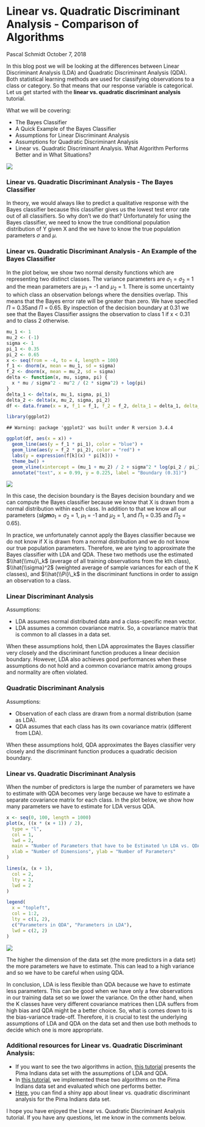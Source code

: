 Linear vs. Quadratic Discriminant Analysis - Comparison of Algorithms
================
Pascal Schmidt
October 7, 2018

In this blog post we will be looking at the differences between Linear Discriminant Analysis (LDA) and Quadratic Discriminant Analysis (QDA). Both statistical learning methods are used for classifying observations to a class or category. So that means that our response variable is categorical. Let us get started with the **linear vs. quadratic discriminant analysis** tutorial.

What we will be covering:

-   The Bayes Classifier
-   A Quick Example of the Bayes Classifier
-   Assumptions for Linear Discriminant Analysis
-   Assumptions for Quadratic Discriminant Analysis
-   Linear vs. Quadratic Discriminant Analysis. What Algorithm Performs Better and in What Situations?

![](figs/LDA_vs_QDA.jpeg)

### Linear vs. Quadratic Discriminant Analysis - The Bayes Classifier

In theory, we would always like to predict a qualitative response with the Bayes classifier because this classifier gives us the lowest test error rate out of all classifiers. So why don’t we do that? Unfortunately for using the Bayes classifier, we need to know the true conditional population distribution of Y given X and the we have to know the true population parameters *σ* and *μ*.

### Linear vs. Quadratic Discriminant Analysis - An Example of the Bayes Classifier

In the plot below, we show two normal density functions which are representing two distinct classes. The variance parameters are *σ*<sub>1</sub> = *σ*<sub>2</sub> = 1 and the mean parameters are *μ*<sub>1</sub> = -1 and *μ*<sub>2</sub> = 1. There is some uncertainty to which class an observation belongs where the densities overlap. This means that the Bayes error rate will be greater than zero. We have specified *Π* = 0.35and *Π* = 0.65. By inspection of the decision boundary at 0.31 we see that the Bayes Classifier assigns the observation to class 1 if x &lt; 0.31 and to class 2 otherwise.

``` r
mu_1 <- 1
mu_2 <- (-1)
sigma <- 1
pi_1 <- 0.35
pi_2 <- 0.65
x <- seq(from = -4, to = 4, length = 100)
f_1 <- dnorm(x, mean = mu_1, sd = sigma)
f_2 <- dnorm(x, mean = mu_2, sd = sigma)
delta <- function(x, mu, sigma, pi) {
  x * mu / sigma^2 - mu^2 / (2 * sigma^2) + log(pi)
}
delta_1 <- delta(x, mu_1, sigma, pi_1)
delta_2 <- delta(x, mu_2, sigma, pi_2)
df <- data.frame(x = x, f_1 = f_1, f_2 = f_2, delta_1 = delta_1, delta_2 = delta_2)
```

``` r
library(ggplot2)
```

    ## Warning: package 'ggplot2' was built under R version 3.4.4

``` r
ggplot(df, aes(x = x)) +
  geom_line(aes(y = f_1 * pi_1), color = "blue") +
  geom_line(aes(y = f_2 * pi_2), color = "red") +
  labs(y = expression(f[k](x) * pi[k])) +
  theme_bw() +
  geom_vline(xintercept = (mu_1 + mu_2) / 2 + sigma^2 * log(pi_2 / pi_1) / (mu_1 - mu_2), linetype = "dotted") +
  annotate("text", x = 0.99, y = 0.225, label = "Boundary (0.31)")
```

![](Linear-vs-Quadratic-Discriminant-Analysis-Comparison-of-Algorithms_files/figure-markdown_github/unnamed-chunk-2-1.png)

In this case, the decision boundary is the Bayes decision boundary and we can compute the Bayes classifier because we know that X is drawn from a normal distribution within each class. In addition to that we know all our parameters (*s**i**g**m**a*<sub>1</sub> = *σ*<sub>2</sub> = 1, *μ*<sub>1</sub> = -1 and *μ*<sub>2</sub> = 1, and *Π*<sub>1</sub> = 0.35 and *Π*<sub>2</sub> = 0.65).

In practice, we unfortunately cannot apply the Bayes classifier because we do not know if X is drawn from a normal distribution and we do not know our true population parameters. Therefore, we are tying to approximate the Bayes classifier with LDA and QDA. These two methods use the estimated $\\hat{\\mu}\_k$ (average of all training observations from the kth class), $\\hat{\\sigma}^2$ (weighted average of sample variances for each of the K classes), and $\\hat{\\Pi}\_k$ in the discriminant functions in order to assign an observation to a class.

### Linear Discriminant Analysis

Assumptions:

-   LDA assumes normal distributed data and a class-specific mean vector.
-   LDA assumes a common covariance matrix. So, a covariance matrix that is common to all classes in a data set.

When these assumptions hold, then LDA approximates the Bayes classifier very closely and the discriminant function produces a linear decision boundary. However, LDA also achieves good performances when these assumptions do not hold and a common covariance matrix among groups and normality are often violated.

### Quadratic Discriminant Analysis

Assumptions:

-   Observation of each class are drawn from a normal distribution (same as LDA).
-   QDA assumes that each class has its own covariance matrix (different from LDA).

When these assumptions hold, QDA approximates the Bayes classifier very closely and the discriminant function produces a quadratic decision boundary.

### Linear vs. Quadratic Discriminant Analysis

When the number of predictors is large the number of parameters we have to estimate with QDA becomes very large because we have to estimate a separate covariance matrix for each class. In the plot below, we show how many parameters we have to estimate for LDA versus QDA.

``` r
x <- seq(0, 100, length = 1000)
plot(x, ((x * (x + 1)) / 2),
  type = "l",
  col = 1,
  lwd = 2,
  main = "Number of Parameters that have to be Estimated \n LDA vs. QDA",
  xlab = "Number of Dimensions", ylab = "Number of Parameters"
)

lines(x, (x + 1),
  col = 2,
  lty = 2,
  lwd = 2
)

legend(
  x = "topleft",
  col = 1:2,
  lty = c(1, 2),
  c("Parameters in QDA", "Parameters in LDA"),
  lwd = c(2, 2)
)
```

![](Linear-vs-Quadratic-Discriminant-Analysis-Comparison-of-Algorithms_files/figure-markdown_github/unnamed-chunk-3-1.png)

The higher the dimension of the data set (the more predictors in a data set) the more parameters we have to estimate. This can lead to a high variance and so we have to be careful when using QDA.

In conclusion, LDA is less flexible than QDA because we have to estimate less parameters. This can be good when we have only a few observations in our training data set so we lower the variance. On the other hand, when the K classes have very different covariance matrices then LDA suffers from high bias and QDA might be a better choice. So, what is comes down to is the bias-variance trade-off. Therefore, it is crucial to test the underlying assumptions of LDA and QDA on the data set and then use both methods to decide which one is more appropriate.

### Additional resources for Linear vs. Quadratic Discriminant Analysis:

-   If you want to see the two algorithms in action, [this tutorial](http://thatdatatho.com/2018/02/19/assumption-checking-lda-vs-qda-r-tutorial-2/) presents the Pima Indians data set with the assumptions of LDA and QDA.
-   In [this tutorial](http://thatdatatho.com/2018/04/02/classification-quadratic-vs-linear-discriminant-analysis-pima-indians-data-set/), we implemented these two algorithms on the Pima Indians data set and evaluated which one performs better.
-   [Here](http://thatdatatho.com/2018/04/09/r-shiny-app-discriminant-analysis/), you can find a shiny app about linear vs. quadratic discriminant analysis for the Pima Indians data set.

I hope you have enjoyed the Linear vs. Quadratic Discriminant Analysis tutorial. If you have any questions, let me know in the comments below.
